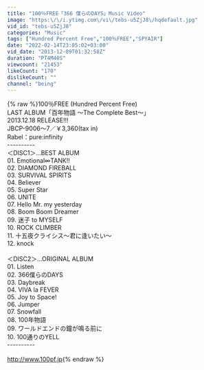 ```yaml
---
title: "100％FREE「366 僕らのDAYS」Music Video"
image: "https:\/\/i.ytimg.com\/vi\/tebs-u5ZjJ8\/hqdefault.jpg"
vid_id: "tebs-u5ZjJ8"
categories: "Music"
tags: ["Hundred Percent Free","100％FREE","SPYAIR"]
date: "2022-02-14T23:05:02+03:00"
vid_date: "2013-12-09T01:32:58Z"
duration: "PT4M40S"
viewcount: "21453"
likeCount: "170"
dislikeCount: ""
channel: "being"
---
```

{% raw %}100％FREE (Hundred Percent Free)<br />LAST ALBUM「百年物語 〜The Complete Best〜」<br />2013.12.18 RELEASE!!!<br />JBCP-9006〜7／￥3,360(tax in)<br />Rabel：pure:infinity<br />----------<br />＜DISC1＞...BEST ALBUM<br />01. Emotional∞TANK!!<br />02. DIAMOND FIREBALL<br />03. SURVIVAL SPIRITS<br />04. Believer<br />05. Super Star<br />06. UNITE<br />07. Hello Mr. my yesterday<br />08. Boom Boom Dreamer<br />09. 迷子 to MYSELF<br />10. ROCK CLIMBER<br />11. 十五夜クライシス～君に逢いたい～<br />12. knock<br /><br />＜DISC2＞...ORIGINAL ALBUM<br />01. Listen<br />02. 366僕らのDAYS<br />03. Daybreak<br />04. VIVA la FEVER<br />05. Joy to Space!<br />06. Jumper<br />07. Snowfall<br />08. 100年物語<br />09. ワールドエンドの鐘が鳴る前に<br />10. 100通りのYELL<br />----------<br /><br /><a rel="nofollow" target="blank" href="http://www.100pf.jp">http://www.100pf.jp</a>{% endraw %}
